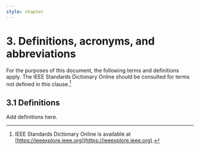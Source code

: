 ```yaml
---
style: chapter
---
```


# 3. Definitions, acronyms, and abbreviations

For the purposes of this document, the following terms and definitions apply. The IEEE Standards Dictionary Online should be consulted for terms not defined in this clause.[^fn3]

## 3.1 Definitions

Add definitions here.

[^fn3]: IEEE Standards Dictionary Online is available at [https://ieeexplore.ieee.org](https://ieeexplore.ieee.org).
